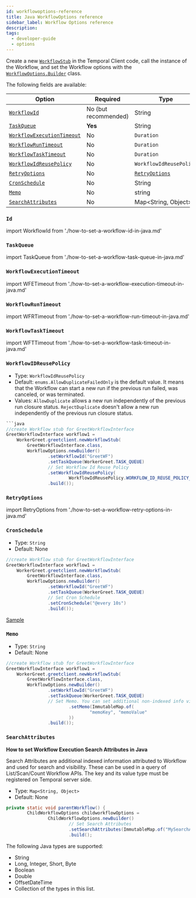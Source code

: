 ```yaml
---
id: workflowoptions-reference
title: Java WorkflowOptions reference
sidebar_label: Workflow Options reference
description: 
tags:
  - developer-guide
  - options
---
```


Create a new [`WorkflowStub`](https://www.javadoc.io/doc/io.temporal/temporal-sdk/latest/io/temporal/client/WorkflowStub.html) in the Temporal Client code, call the instance of the Workflow, and set the Workflow options with the [`WorkflowOptions.Builder`](https://www.javadoc.io/doc/io.temporal/temporal-sdk/latest/io/temporal/client/WorkflowOptions.Builder.html) class.

The following fields are available:

| Option                                                  | Required              | Type                  |
| --------------------------------------------------------| --------------------- | --------------------- |
| [`WorkflowId`](#id)                                     | No (but recommended)  | String                |
| [`TaskQueue`](#taskqueue)                               | **Yes**               | String                |
| [`WorkflowExecutionTimeout`](#workflowexecutiontimeout) | No                    | `Duration`            |
| [`WorkflowRunTimeout`](#workflowruntimeout)             | No                    | `Duration`            |
| [`WorkflowTaskTimeout`](#workflowtasktimeout)           | No                    | `Duration`            |
|[`WorkflowIdReusePolicy`](#workflowidreusepolicy)        | No                    | `WorkflowIdReusePolicy` |
| [`RetryOptions`](#retryoptions)                         | No                    | [`RetryOptions`](https://www.javadoc.io/static/io.temporal/temporal-sdk/1.11.0/io/temporal/common/RetryOptions.html)          |
| [`CronSchedule`](#cronschedule)                         | No                    | String                |
| [`Memo`](#memo)                                         | No                    | string                |
| [`SearchAttributes`](#searchattributes)                 | No                    | Map<String, Object>   |

### `Id`

import WorkflowId from './how-to-set-a-workflow-id-in-java.md'

<WorkflowId/>

### `TaskQueue`

import TaskQueue from './how-to-set-a-workflow-task-queue-in-java.md'

<TaskQueue/>

### `WorkflowExecutionTimeout`

import WFETimeout from './how-to-set-a-workflow-execution-timeout-in-java.md'

<WFETimeout/>

### `WorkflowRunTimeout`

import WFRTimeout from './how-to-set-a-workflow-run-timeout-in-java.md'

<WFRTimeout/>

### `WorkflowTaskTimeout`

import WFTTimeout from './how-to-set-a-workflow-task-timeout-in-java.md'

<WFTTimeout/>

### `WorkflowIDReusePolicy`

- Type: `WorkflowIdReusePolicy`
- Default: `enums.AllowDuplicateFailedOnly` is the default value. It means that the Workflow can start a new run if the previous run failed, was canceled, or was terminated.
- Values: `AllowDuplicate` allows a new run independently of the previous run closure status.
  `RejectDuplicate` doesn't allow a new run independently of the previous run closure status.

```java
```java
//create Workflow stub for GreetWorkflowInterface
GreetWorkflowInterface workflow1 =
    WorkerGreet.greetclient.newWorkflowStub(
        GreetWorkflowInterface.class,
        WorkflowOptions.newBuilder()
                .setWorkflowId("GreetWF")
                .setTaskQueue(WorkerGreet.TASK_QUEUE)
                // Set Workflow Id Reuse Policy
                .setWorkflowIdReusePolicy(
                        WorkflowIdReusePolicy.WORKFLOW_ID_REUSE_POLICY_REJECT_DUPLICATE)
                .build());
```

### `RetryOptions`

import RetryOptions from './how-to-set-a-workflow-retry-options-in-java.md'

<RetryOptions/>

### `CronSchedule`

- Type: `String`
- Default: None

```java
//create Workflow stub for GreetWorkflowInterface
GreetWorkflowInterface workflow1 =
    WorkerGreet.greetclient.newWorkflowStub(
        GreetWorkflowInterface.class,
        WorkflowOptions.newBuilder()
                .setWorkflowId("GreetWF")
                .setTaskQueue(WorkerGreet.TASK_QUEUE)
                // Set Cron Schedule
                .setCronSchedule("@every 10s")
                .build());
```

[Sample](https://github.com/temporalio/samples-java/blob/main/src/main/java/io/temporal/samples/hello/HelloCron.java)

### `Memo`

- Type: `String`
- Default: None

```java
//create Workflow stub for GreetWorkflowInterface
GreetWorkflowInterface workflow1 =
    WorkerGreet.greetclient.newWorkflowStub(
        GreetWorkflowInterface.class,
        WorkflowOptions.newBuilder()
                .setWorkflowId("GreetWF")
                .setTaskQueue(WorkerGreet.TASK_QUEUE)
                // Set Memo. You can set additional non-indexed info via Memo
                        .setMemo(ImmutableMap.of(
                                "memoKey", "memoValue"
                        ))
                .build());
```

### `SearchAttributes`

**How to set Workflow Execution Search Attributes in Java**

Search Attributes are additional indexed information attributed to Workflow and used for search and visibility.
These can be used in a query of List/Scan/Count Workflow APIs.
The key and its value type must be registered on Temporal server side.

- Type: `Map<String, Object>`
- Default: None

```java
private static void parentWorkflow() {
        ChildWorkflowOptions childworkflowOptions =
                ChildWorkflowOptions.newBuilder()
                        // Set Search Attributes
                        .setSearchAttributes(ImmutableMap.of("MySearchAttributeNAme", "value"))
                        .build();
```

The following Java types are supported:

- String
- Long, Integer, Short, Byte
- Boolean
- Double
- OffsetDateTime
- Collection of the types in this list.
